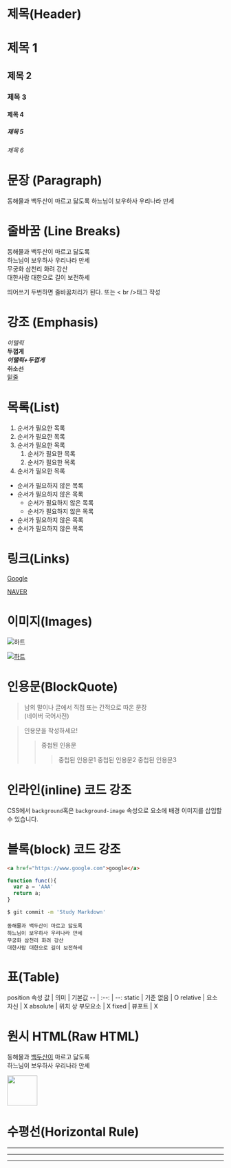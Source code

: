 # 제목(Header)

# 제목 1
## 제목 2
### 제목 3
#### 제목 4
##### 제목 5
###### 제목 6

# 문장 (Paragraph)

동해물과 백두산이 마르고 닳도록
하느님이 보우하사 우리나라 만세

# 줄바꿈 (Line Breaks)

동해물과 백두산이 마르고 닳도록  
하느님이 보우하사 우리나라 만세  
무궁화 삼천리 화려 강산  
대한사람 대한으로 길이 보전하세

띄어쓰기 두번하면 줄바꿈처리가 된다. 또는 < br />태그 작성

# 강조 (Emphasis)

_이텔릭_  
**두껍게**  
**_이탤릭+두껍게_**  
~~취소선~~  
<u>밑줄</u>

# 목록(List)

1. 순서가 필요한 목록
1. 순서가 필요한 목록
1. 순서가 필요한 목록
    1. 순서가 필요한 목록
    1. 순서가 필요한 목록
1. 순서가 필요한 목록  

- 순서가 필요하지 않은 목록
- 순서가 필요하지 않은 목록
    - 순서가 필요하지 않은 목록
    - 순서가 필요하지 않은 목록
- 순서가 필요하지 않은 목록
- 순서가 필요하지 않은 목록

# 링크(Links)

[Google](https://www.google.com)

[NAVER](https://www.naver.com "네이버로 이동!!" )

# 이미지(Images)

![하트](https://i.pinimg.com/474x/02/cb/d2/02cbd24653c6b0edde35b040c4a9b2be.jpg)

[![하트](https://i.pinimg.com/474x/02/cb/d2/02cbd24653c6b0edde35b040c4a9b2be.jpg)](https://www.google.com)

# 인용문(BlockQuote)

> 남의 말이나 글에서 직접 또는 간적으로 따온 문장  
> (네이버 국어사전)

> 인용문을 작성하세요!
>> 중첩된 인용문
>>> 중첩된 인용문1
>>> 중첩된 인용문2
>>> 중첩된 인용문3

# 인라인(inline) 코드 강조

CSS에서 `background`혹은 
`background-image` 속성으로 요소에 배경 이미지를 삽입할 수 있습니다.

# 블록(block) 코드 강조

```html
<a href="https://www.google.com">google</a>
```

```javascript
function func(){
  var a = 'AAA'
  return a;
}
```

```bash
$ git commit -m 'Study Markdown'
```

```plaintext
동해물과 백두산이 마르고 닳도록  
하느님이 보우하사 우리나라 만세  
무궁화 삼천리 화려 강산  
대한사람 대한으로 길이 보전하세
```

# 표(Table)

position 속성
값 | 의미 | 기본값
-- | :--: | --:
static | 기준 없음 | O
relative | 요소 자신 | X
absolute | 위치 상 부모요소 | X
fixed | 뷰포트 | X

# 원시 HTML(Raw HTML)

동해물과 <span style="text-decoration:underline;">백두산이</span> 마르고 닳도록<br/>
하느님이 보우하사 우리나라 만세

<img src="https://i.pinimg.com/474x/02/cb/d2/02cbd24653c6b0edde35b040c4a9b2be.jpg" width="70" />

# 수평선(Horizontal Rule)


---
***
___
